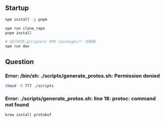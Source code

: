 ## Startup

```bash
npm install -g pnpm

npm run clone_repo
pnpm install

# 运行时将.gitignore 中的 /packages/* 注释掉
npm run dev
```

## Question

### Error: /bin/sh: ./scripts/generate_protos.sh: Permission denied

```bash
chmod -R 777 ./scripts
```

### Error: ./scripts/generate_protos.sh: line 18: protoc: command not found

```bash
brew install protobuf
```
